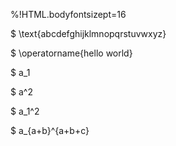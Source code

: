
%!HTML.bodyfontsizept=16

$ \text{abcdefghijklmnopqrstuvwxyz}

$ \operatorname{hello   world}

$ a_1

$ a^2

$ a_1^2

$ a_{a+b}^{a+b+c}


